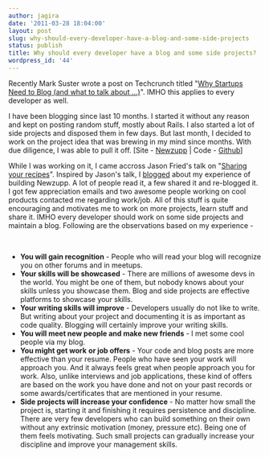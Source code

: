 ```yaml
---
author: jagira
date: '2011-03-28 18:04:00'
layout: post
slug: why-should-every-developer-have-a-blog-and-some-side-projects
status: publish
title: Why should every developer have a blog and some side projects?
wordpress_id: '44'
---
```


Recently Mark Suster wrote a post on Techcrunch titled
"[Why Startups Need to Blog (and what to talk about …)](http://techcrunch.com/2011/03/27/why-startups-need-to-blog-and-what-to-talk-about/)".
IMHO this applies to every developer as well.

I have been blogging since last 10 months. I started it without any
reason and kept on posting random stuff, mostly about Rails. I also
started a lot of side projects and disposed them in few days. But
last month, I decided to work on the project idea that was brewing
in my mind since months. With due diligence, I was able to pull it
off. \[Site - [Newzupp](http://newzupp.com "Newzupp") | Code -
[Github](http://github.com/jagira/newzupp "Newzupp - Source")\]

While I was working on it, I came accross Jason Fried's talk on
"[Sharing your recipes](http://www.youtube.com/watch?v=Ks2saa38Id4)". Inspired
by Jason's talk, I
[blogged](http://jigarpatel.in/how-i-built-newzupp-in-30-hours)
about my experience of building Newzupp. A lot of people read it, a
few shared it and re-blogged it. I got few appreciation emails and
two awesome people working on cool products contacted me regarding
work/job. All of this stuff is quite encouraging and motivates me
to work on more projects, learn stuff and share it. IMHO every
developer should work on some side projects and maintain a blog.
Following are the observations based on my experience -

 

-   **You will gain recognition** - People who will read your blog
    will recognize you on other forums and in meetups.
-   **Your skills will be showcased** - There are millions of
    awesome devs in the world. You might be one of them, but nobody
    knows about your skills unless you showcase them. Blog and side
    projects are effective platforms to showcase your skills.
-   **Your writing skills will improve** - Developers usually do
    not like to write. But writing about your project and documenting
    it is as important as code quality. Blogging will certainly improve
    your writing skills.
-   **You will meet new people and make new friends** - I met some
    cool people via my blog.
-   **You might get work** **or job offers** - Your code and blog
    posts are more effective than your resume. People who have seen
    your work will approach you. And it always feels great when people
    approach you for work. Also, unlike interviews and job
    applications, these kind of offers are based on the work you have
    done and not on your past records or some awards/certificates that
    are mentioned in your resume.
-   **Side projects will increase your confidence** - No matter how
    small the project is, starting it and finishing it requires
    persistence and discipline. There are very few developers who can
    build something on their own without any extrinsic motivation
    (money, pressure etc). Being one of them feels motivating. Such
    small projects can gradually increase your discipline and improve
    your management skills.

 



 




